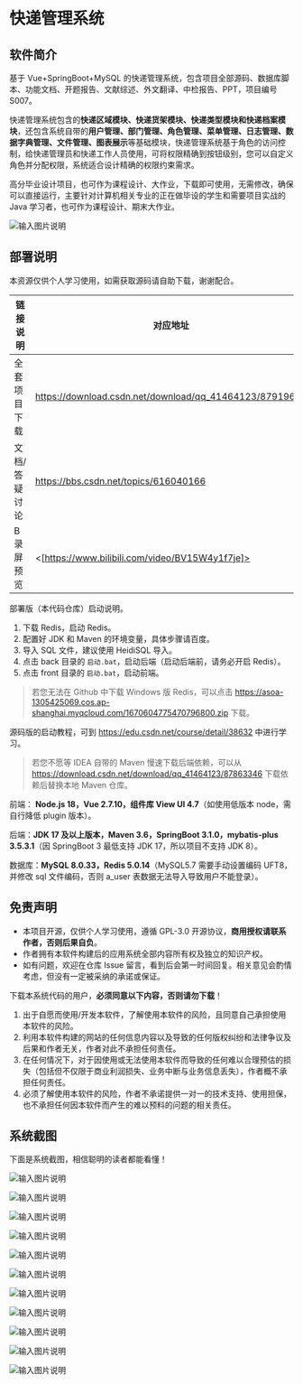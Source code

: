 # 快递管理系统

## 软件简介

基于 Vue+SpringBoot+MySQL 的快递管理系统，包含项目全部源码、数据库脚本、功能文档、开题报告、文献综述、外文翻译、中检报告、PPT，项目编号S007。

快递管理系统包含的**快递区域模块、快递货架模块、快递类型模块和快递档案模块**，还包含系统自带的**用户管理、部门管理、角色管理、菜单管理、日志管理、数据字典管理、文件管理、图表展示**等基础模块，快递管理系统基于角色的访问控制，给快递管理员和快递工作人员使用，可将权限精确到按钮级别，您可以自定义角色并分配权限，系统适合设计精确的权限约束需求。

高分毕业设计项目，也可作为课程设计、大作业，下载即可使用，无需修改，确保可以直接运行，主要针对计算机相关专业的正在做毕设的学生和需要项目实战的 Java 学习者，也可作为课程设计、期末大作业。

![输入图片说明](image/12.png)

## 部署说明

本资源仅供个人学习使用，如需获取源码请自助下载，谢谢配合。

| 链接说明      | 对应地址                                                  |
| ------------- | --------------------------------------------------------- |
| 全套项目下载  | <https://download.csdn.net/download/qq_41464123/87919617> |
| 文档/答疑讨论 | https://bbs.csdn.net/topics/616040166                     |
| B录屏预览     | <[https://www.bilibili.com/video/BV15W4y1f7je]>           |

部署版（本代码仓库）启动说明。

1. 下载 Redis，启动 Redis。
2. 配置好 JDK 和 Maven 的环境变量，具体步骤请百度。
3. 导入 SQL 文件，建议使用 HeidiSQL 导入。
4. 点击 back 目录的 `启动.bat`，启动后端（启动后端前，请务必开启 Redis）。
5. 点击 front 目录的 `启动.bat`，启动前端。

> 若您无法在 Github 中下载 Windows 版 Redis，可以点击 <https://asoa-1305425069.cos.ap-shanghai.myqcloud.com/1670604775470796800.zip> 下载。

源码版的启动教程，可到 <https://edu.csdn.net/course/detail/38632> 中进行学习。

> 若您不愿等 IDEA 自带的 Maven 慢速下载后端依赖，可以从 <https://download.csdn.net/download/qq_41464123/87863346> 下载依赖后替换本地 Maven 仓库。

前端： **Node.js 18，Vue 2.7.10，组件库 View UI 4.7**（如使用低版本 node，需自行降低 plugin 版本）。

后端：**JDK 17 及以上版本，Maven 3.6，SpringBoot 3.1.0，mybatis-plus 3.5.3.1**（因 SpringBoot 3 最低支持 JDK 17，所以项目不支持 JDK 8）。

数据库：**MySQL 8.0.33，Redis 5.0.14**（MySQL5.7 需要手动设置编码 UFT8，并修改 sql 文件编码，否则 a_user 表数据无法导入导致用户不能登录）。

## 免责声明

- 本项目开源，仅供个人学习使用，遵循 GPL-3.0 开源协议，**商用授权请联系作者，否则后果自负**。
- 作者拥有本软件构建后的应用系统全部内容所有权及独立的知识产权。
- 如有问题，欢迎在仓库 Issue 留言，看到后会第一时间回复。相关意见会酌情考虑，但没有一定被采纳的承诺或保证。

下载本系统代码的用户，**必须同意以下内容，否则请勿下载**！

1. 出于自愿而使用/开发本软件，了解使用本软件的风险，且同意自己承担使用本软件的风险。
2. 利用本软件构建的网站的任何信息内容以及导致的任何版权纠纷和法律争议及后果和作者无关，作者对此不承担任何责任。
3. 在任何情况下，对于因使用或无法使用本软件而导致的任何难以合理预估的损失（包括但不仅限于商业利润损失、业务中断与业务信息丢失），作者概不承担任何责任。
4. 必须了解使用本软件的风险，作者不承诺提供一对一的技术支持、使用担保，也不承担任何因本软件而产生的难以预料的问题的相关责任。

## 系统截图

下面是系统截图，相信聪明的读者都能看懂！

![输入图片说明](image/01.png)

![输入图片说明](image/02.png)

![输入图片说明](image/03.png)

![输入图片说明](image/04.png)

![输入图片说明](image/05.png)

![输入图片说明](image/06.png)

![输入图片说明](image/07.png)

![输入图片说明](image/08.png)

![输入图片说明](image/09.png)

![输入图片说明](image/10.png)

![输入图片说明](image/11.png)
